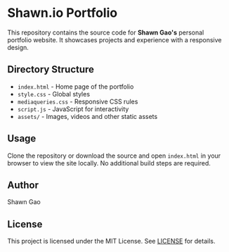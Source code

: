 # Shawn.io Portfolio

This repository contains the source code for **Shawn Gao's** personal portfolio website. It showcases projects and experience with a responsive design.

## Directory Structure

- `index.html` - Home page of the portfolio
- `style.css` - Global styles
- `mediaqueries.css` - Responsive CSS rules
- `script.js` - JavaScript for interactivity
- `assets/` - Images, videos and other static assets

## Usage

Clone the repository or download the source and open `index.html` in your browser to view the site locally. No additional build steps are required.

## Author

Shawn Gao

## License

This project is licensed under the MIT License. See [LICENSE](LICENSE) for details.

